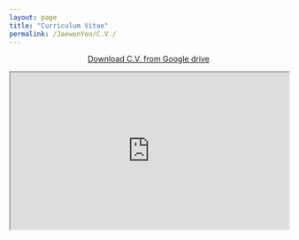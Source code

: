```yaml
---
layout: page
title: "Curriculum Vitae"
permalink: /JaewonYoo/C.V./
---
```


<html>
  <style>
    .responsive {
      width: 100%;
      height: 0;
      padding-bottom: 56.25%;
      position: relative;
    }
    .responsive iframe {
      position: absolute;
      width: 100%;
      height: 100%;
    }
  </style>
  
  <p align="center">
  <a href="http://bit.ly/2ItYuUI" target="_blank"> Download C.V. from Google drive</a>
  </p>

  <p align="center">
    <div class="responsive">
     <iframe src="https://j1yoo4.github.io/190415_Jaewon_Yoo_CV.pdf" width="750" height="550"></iframe>
    </div>
  </p>
</html>
